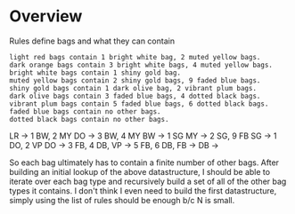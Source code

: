 # Overview

Rules define bags and what they can contain

    light red bags contain 1 bright white bag, 2 muted yellow bags.
    dark orange bags contain 3 bright white bags, 4 muted yellow bags.
    bright white bags contain 1 shiny gold bag.
    muted yellow bags contain 2 shiny gold bags, 9 faded blue bags.
    shiny gold bags contain 1 dark olive bag, 2 vibrant plum bags.
    dark olive bags contain 3 faded blue bags, 4 dotted black bags.
    vibrant plum bags contain 5 faded blue bags, 6 dotted black bags.
    faded blue bags contain no other bags.
    dotted black bags contain no other bags.

LR -> 1 BW, 2 MY
DO -> 3 BW, 4 MY
BW -> 1 SG
MY -> 2 SG, 9 FB
SG -> 1 DO, 2 VP
DO -> 3 FB, 4 DB,
VP -> 5 FB, 6 DB,
FB -> 
DB -> 

So each bag ultimately has to contain a finite number of other bags. After
building an initial lookup of the above datastructure, I should be able to
iterate over each bag type and recursively build a set of all of the other bag
types it contains.  I don't think I even need to build the first datastructure,
simply using the list of rules should be enough b/c N is small.

